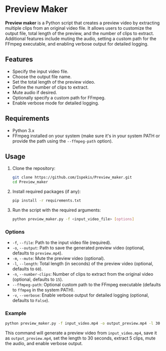 # Preview Maker

**Preview maker** is a Python script that creates a preview video by extracting multiple clips from an original video file. It allows users to customize the output file, total length of the preview, and the number of clips to extract. Additional features include muting the audio, setting a custom path for the FFmpeg executable, and enabling verbose output for detailed logging.

## Features

- Specify the input video file.
- Choose the output file name.
- Set the total length of the preview video.
- Define the number of clips to extract.
- Mute audio if desired.
- Optionally specify a custom path for FFmpeg.
- Enable verbose mode for detailed logging.

## Requirements

- Python 3.x
- FFmpeg installed on your system (make sure it's in your system PATH or provide the path using the `--ffmpeg-path` option).

## Usage

1. Clone the repository:
   ```bash
   git clone https://github.com/Ispekis/Preview_maker.git
   cd Preview_maker
   ```

2. Install required packages (if any):
   ```bash
   pip install -r requirements.txt
   ```

3. Run the script with the required arguments:
   ```bash
   python preview_maker.py -f <input_video_file> [options]
   ```

### Options

- `-f`, `--file`: Path to the input video file (required).
- `-o`, `--output`: Path to save the generated preview video (optional, defaults to `preview.mp4`).
- `-m`, `--mute`: Mute the preview video (optional).
- `-l`, `--length`: Total length (in seconds) of the preview video (optional, defaults to `60`).
- `-n`, `--number-clips`: Number of clips to extract from the original video (optional, defaults to `15`).
- `--ffmpeg-path`: Optional custom path to the FFmpeg executable (defaults to `ffmpeg` in the system PATH).
- `-v`, `--verbose`: Enable verbose output for detailed logging (optional, defaults to `False`).

### Example

```bash
python preview_maker.py -f input_video.mp4 -o output_preview.mp4 -l 30 -n 5 -m -v
```

This command will generate a preview video from `input_video.mp4`, save it as `output_preview.mp4`, set the length to 30 seconds, extract 5 clips, mute the audio, and enable verbose output.

<!-- ## Contributing

Contributions are welcome! Please feel free to submit a pull request or open an issue if you have any suggestions or improvements.

## License

This project is licensed under the MIT License - see the [LICENSE](LICENSE) file for details. -->
